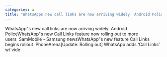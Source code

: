 ```yaml
---
categories: a
title: "WhatsApps new call links are now arriving widely  Android Police"
---
```

WhatsApp"s new call links are now arriving widely&nbsp;&nbsp;Android PoliceWhatsApp"s new Call Links feature now rolling out to more users&nbsp;&nbsp;SamMobile - Samsung newsWhatsApp"s new feature Call Links begins rollout&nbsp;&nbsp;PhoneArena[Update: Rolling out] WhatsApp adds ‘Call Links’ w/ vide